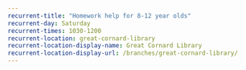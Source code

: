 ```yaml
---
recurrent-title: "Homework help for 8-12 year olds"
recurrent-day: Saturday
recurrent-times: 1030-1200
recurrent-location: great-cornard-library
recurrent-location-display-name: Great Cornard Library
recurrent-location-display-url: /branches/great-cornard-library/
---
```

